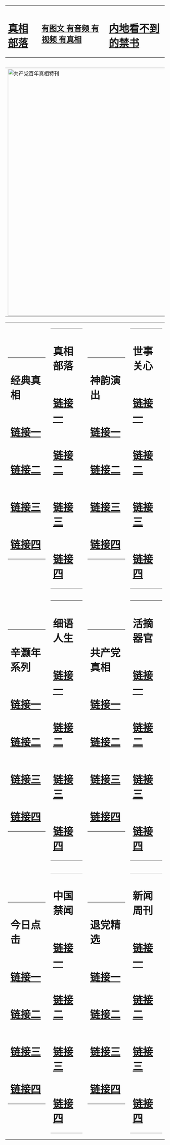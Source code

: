 <table><tr><td><H1><a href="http://t.cn/RXHdi8h">真相部落</a></H1></td><td><H2><a href="http://t.cn/RXHdK4W">有图文 有音频 有视频 有真相</a></H2><td><H1><a href="http://t.cn/RXHgvJq"> 内地看不到的禁书</a></H1></td></table><table><table><tr><td><a href="http://t.cn/RXHdHy4"><img src="http://2545.d07.risknives.com/zx/bngcd/gcdbnzx.jpg" width="780"  border="0" alt="共产党百年真相特刊"></a></td></tr></table><table><tr><td><table><tr><td ><h1>经典真相</h1></td></tr><tr><td><h1>  <a href="http://t.cn/RXHdfdd" target=_blank>链接一</a>  </h1></td></tr><tr><td><h1>  <a href="http://t.cn/RXHdfdd" target=_blank>链接二</a>  </h1></td></tr><tr><td><h1>  <a href="http://po.st/I5G5R8" target=_blank>链接三</a>  </h1></td></tr><tr><td><h1>  <a href="http://t.cn/RXHgz4z" target=_blank>链接四</a>  </h1></td></tr></table></td><td><table><tr><td ><h1>真相部落</h1></td></tr><tr><td><h1>  <a href="http://t.cn/RXHdIt5" target=_blank>链接一</a>  </h1></td></tr><tr><td><h1>  <a href="http://t.cn/RXHd3KH" target=_blank>链接二</a>  </h1></td></tr><tr><td><h1>  <a href="http://t.cn/RXHd69b" target=_blank>链接三</a>  </h1></td></tr><tr><td><h1>  <a href="http://po.st/GTSyMa" target=_blank>链接四</a>  </h1></td></tr></table></td><td><table><tr><td ><h1>神韵演出</h1></td></tr><tr><td><h1>  <a href="http://t.cn/RXHdI92" target=_blank>链接一</a>  </h1></td></tr><tr><td><h1>  <a href="http://t.cn/RXHds8K" target=_blank>链接二</a>  </h1></td></tr><tr><td><h1>  <a href="http://t.cn/RXHdRp1" target=_blank>链接三</a>  </h1></td></tr><tr><td><h1>  <a href="http://po.st/1s4NIh" target=_blank>链接四</a>  </h1></td></tr></table></td><td><table><tr><td ><h1>世事关心</h1></td></tr><tr><td><h1>  <a href="http://t.cn/RXHgZw6" target=_blank>链接一</a>  </h1></td></tr><tr><td><h1>  <a href="http://t.cn/RXHdReC" target=_blank>链接二</a>  </h1></td></tr><tr><td><h1>  <a href="http://t.cn/RXHgZym" target=_blank>链接三</a>  </h1></td></tr><tr><td><h1>  <a href="http://po.st/nd8tsP" target=_blank>链接四</a>  </h1></td></tr></table></td></tr><tr><td><table><tr><td ><h1>辛灏年系列</h1></td></tr><tr><td><h1>  <a href="http://t.cn/RXHgvI0" target=_blank>链接一</a>  </h1></td></tr><tr><td><h1>  <a href="http://t.cn/RXHgZCU" target=_blank>链接二</a>  </h1></td></tr><tr><td><h1>  <a href="http://t.cn/RXHdMIP" target=_blank>链接三</a>  </h1></td></tr><tr><td><h1>  <a href="http://po.st/aBvkqX" target=_blank>链接四</a>  </h1></td></tr></table></td><td><table><tr><td ><h1>细语人生</h1></td></tr><tr><td><h1>  <a href="http://t.cn/RXHgZBM" target=_blank>链接一</a>  </h1></td></tr><tr><td><h1>  <a href="http://t.cn/RXHgZdr" target=_blank>链接二</a>  </h1></td></tr><tr><td><h1>  <a href="http://t.cn/RXHdMjy" target=_blank>链接三</a>  </h1></td></tr><tr><td><h1>  <a href="http://po.st/Mq1D6n" target=_blank>链接四</a>  </h1></td></tr></table></td><td><table><tr><td ><h1>共产党真相</h1></td></tr><tr><td><h1>  <a href="http://t.cn/RXHdHy4" target=_blank>链接一</a>  </h1></td></tr><tr><td><h1>  <a href="http://t.cn/RXHdWU0" target=_blank>链接二</a>  </h1></td></tr><tr><td><h1>  <a href="http://t.cn/RXHdahY" target=_blank>链接三</a>  </h1></td></tr><tr><td><h1>  <a href="http://po.st/07SU95" target=_blank>链接四</a>  </h1></td></tr></table></td><td><table><tr><td ><h1>活摘器官</h1></td></tr><tr><td><h1>  <a href="http://t.cn/RXHdDjG" target=_blank>链接一</a>  </h1></td></tr><tr><td><h1>  <a href="http://t.cn/RXHdaJ6" target=_blank>链接二</a>  </h1></td></tr><tr><td><h1>  <a href="http://t.cn/RXHdDO9" target=_blank>链接三</a>  </h1></td></tr><tr><td><h1>  <a href="http://po.st/SJTUI1" target=_blank>链接四</a>  </h1></td></tr></table></td></tr><tr><td><table><tr><td ><h1>今日点击</h1></td></tr><tr><td><h1>  <a href="http://t.cn/RXHgwDI" target=_blank>链接一</a>  </h1></td></tr><tr><td><h1>  <a href="http://t.cn/RXHgwFQ" target=_blank>链接二</a>  </h1></td></tr><tr><td><h1>  <a href="http://po.st/fXKpXu" target=_blank>链接三</a>  </h1></td></tr><tr><td><h1>  <a href="http://po.st/BfFczP" target=_blank>链接四</a>  </h1></td></tr></table></td><td><table><tr><td ><h1>中国禁闻</h1></td></tr><tr><td><h1>  <a href="http://t.cn/RXHdQf6" target=_blank>链接一</a>  </h1></td></tr><tr><td><h1>  <a href="http://t.cn/RXHgAGg" target=_blank>链接二</a>  </h1></td></tr><tr><td><h1>  <a href="http://po.st/O7yGVU" target=_blank>链接三</a>  </h1></td></tr><tr><td><h1>  <a href="http://po.st/i4y6tp" target=_blank>链接四</a>  </h1></td></tr></table></td><td><table><tr><td ><h1>退党精选</h1></td></tr><tr><td><h1>  <a href="http://t.cn/RXHdl8Y" target=_blank>链接一</a>  </h1></td></tr><tr><td><h1>  <a href="http://t.cn/RXHdmDb" target=_blank>链接二</a>  </h1></td></tr><tr><td><h1>  <a href="http://po.st/4vKyfq" target=_blank>链接三</a>  </h1></td></tr><tr><td><h1>  <a href="http://t.cn/RXHgAnq" target=_blank>链接四</a>  </h1></td></tr></table></td><td><table><tr><td ><h1>新闻周刊</h1></td></tr><tr><td><h1>  <a href="http://t.cn/RXHddpT" target=_blank>链接一</a>  </h1></td></tr><tr><td><h1>  <a href="http://t.cn/RXHgAea" target=_blank>链接二</a>  </h1></td></tr><tr><td><h1>  <a href="http://po.st/5GyB2v" target=_blank>链接三</a>  </h1></td></tr><tr><td><h1>  <a href="http://t.cn/RXHduMk" target=_blank>链接四</a>  </h1></td></tr></table></td></tr></table>
